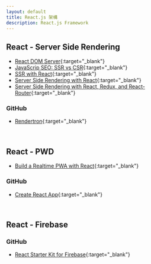 ```yaml
---
layout: default
title: React.js 架構
description: React.js Framework
---
```


## React - Server Side Rendering

* [React DOM Server](https://reactjs.org/docs/react-dom-server.html){:target="_blank"}
* [JavaScrip SEO: SSR vs CSR](https://medium.com/@benjburkholder/javascript-seo-server-side-rendering-vs-client-side-rendering-bc06b8ca2383){:target="_blank"}
* [SSR with React](https://medium.com/@swazza85/ssr-with-react-9cb197cfe380){:target="_blank"}
* [Server Side Rendering with React](https://flaviocopes.com/react-server-side-rendering/){:target="_blank"}
* [Server Side Rendering with React, Redux, and React-Router](https://itnext.io/server-side-rendering-with-react-redux-and-react-router-fa5b67d4965e){:target="_blank"}


### GitHub

* [Rendertron](https://github.com/GoogleChrome/rendertron){:target="_blank"}


<br>

## React - PWD

* [Build a Realtime PWA with React](https://medium.com/better-programming/build-a-realtime-pwa-with-react-99e7b0fd3270){:target="_blank"}


### GitHub

* [Create React App](https://github.com/facebook/create-react-app){:target="_blank"}


<br>

## React - Firebase

### GitHub

* [React Starter Kit for Firebase](https://github.com/kriasoft/react-firebase-starter){:target="_blank"}